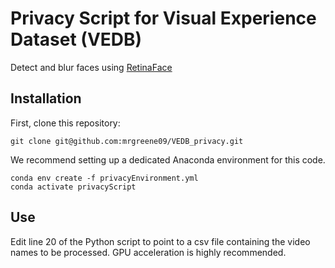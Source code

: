 # Privacy Script for Visual Experience Dataset (VEDB)
Detect and blur faces using [RetinaFace](https://github.com/serengil/retinaface)

## Installation
First, clone this repository:
```shell
git clone git@github.com:mrgreene09/VEDB_privacy.git
```

We recommend setting up a dedicated Anaconda environment for this code. 
```shell
conda env create -f privacyEnvironment.yml
conda activate privacyScript
```

## Use
Edit line 20 of the Python script to point to a csv file containing the video names to be processed. GPU acceleration is highly recommended.
